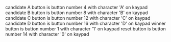 candidate A button is button number 4  with character 'A' on kaypad
candidate B button is button number 8  with character 'B' on kaypad
candidate C button is button number 12 with character 'C' on kaypad
candidate D button is button number 16 with character 'D' on kaypad
winner      button is button number 1  with character '1' on kaypad
reset       button is button number 14 with character '0' on kaypad
